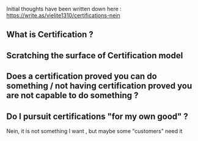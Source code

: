 Initial thoughts have been written down here : https://write.as/vielite1310/certifications-nein

## What is Certification ?

## Scratching the surface of Certification model

## Does a certification proved you can do something / not having certification proved you are not capable to do something ?

## Do I pursuit certifications "for my own good" ?
Nein, it is not something I want , but maybe some "customers" need it


